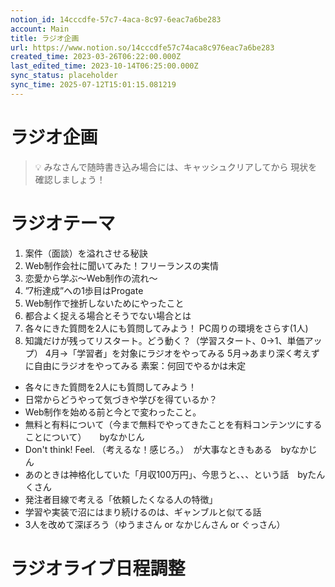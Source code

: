 ```yaml
---
notion_id: 14cccdfe-57c7-4aca-8c97-6eac7a6be283
account: Main
title: ラジオ企画
url: https://www.notion.so/14cccdfe57c74aca8c976eac7a6be283
created_time: 2023-03-26T06:22:00.000Z
last_edited_time: 2023-10-14T06:25:00.000Z
sync_status: placeholder
sync_time: 2025-07-12T15:01:15.081219
---
```

# ラジオ企画

> 💡 みなさんで随時書き込み場合には、キャッシュクリアしてから
現状を確認しましょう！
# ラジオテーマ
1. 案件（面談）を溢れさせる秘訣
1. Web制作会社に聞いてみた！フリーランスの実情
1. 恋愛から学ぶ〜Web制作の流れ〜
1. ”7桁達成”への1歩目はProgate
1. Web制作で挫折しないためにやったこと
1. 都合よく捉える場合とそうでない場合とは
1. 各々にきた質問を2人にも質問してみよう！
PC周りの環境をさらす(1人)
1. 知識だけが残ってリスタート。どう動く？（学習スタート、0→1、単価アップ）
4月→「学習者」を対象にラジオをやってみる
5月→あまり深く考えずに自由にラジオをやってみる
素案：何回でやるかは未定
- 各々にきた質問を2人にも質問してみよう！
- 日常からどうやって気づきや学びを得ているか？
- Web制作を始める前と今とで変わったこと。
- 無料と有料について（今まで無料でやってきたことを有料コンテンツにすることについて）　　byなかじん
- Don't think! Feel. （考えるな！感じろ。）　が大事なときもある　byなかじん
- あのときは神格化していた「月収100万円」、今思うと、、、という話　byたんくさん
- 発注者目線で考える「依頼したくなる人の特徴」
- 学習や実装で沼にはまり続けるのは、ギャンブルと似てる話
- 3人を改めて深ぼろう（ゆうまさん or なかじんさん or ぐっさん）
# ラジオライブ日程調整